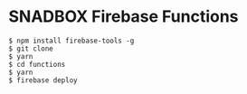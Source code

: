 # SNADBOX Firebase Functions

```
$ npm install firebase-tools -g
$ git clone
$ yarn
$ cd functions
$ yarn
$ firebase deploy
```

